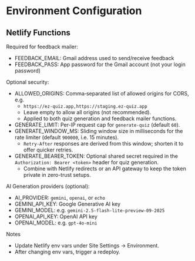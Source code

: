 Environment Configuration
=========================

Netlify Functions
-----------------

Required for feedback mailer:
- FEEDBACK_EMAIL: Gmail address used to send/receive feedback
- FEEDBACK_PASS: App password for the Gmail account (not your login password)

Optional security:
- ALLOWED_ORIGINS: Comma‑separated list of allowed origins for CORS, e.g.
  - `https://ez-quiz.app,https://staging.ez-quiz.app`
  - Leave empty to allow all origins (not recommended).
  - Applied to both quiz generation and feedback mailer functions.
- GENERATE_LIMIT: Per-IP request cap for `generate-quiz` (default `60`).
- GENERATE_WINDOW_MS: Sliding window size in milliseconds for the rate limiter (default `900000`, i.e. 15 minutes).
  - `Retry-After` responses are derived from this window; shorten it to offer quicker retries.
- GENERATE_BEARER_TOKEN: Optional shared secret required in the `Authorization: Bearer <token>` header for quiz generation.
  - Combine with Netlify redirects or an API gateway to keep the token private in zero-trust setups.

AI Generation providers (optional):
- AI_PROVIDER: `gemini`, `openai`, or `echo`
- GEMINI_API_KEY: Google Generative AI key
- GEMINI_MODEL: e.g. `gemini-2.5-flash-lite-preview-09-2025`
- OPENAI_API_KEY: OpenAI API key
- OPENAI_MODEL: e.g. `gpt-4o-mini`

Notes
- Update Netlify env vars under Site Settings → Environment.
- After changing env vars, trigger a redeploy.

